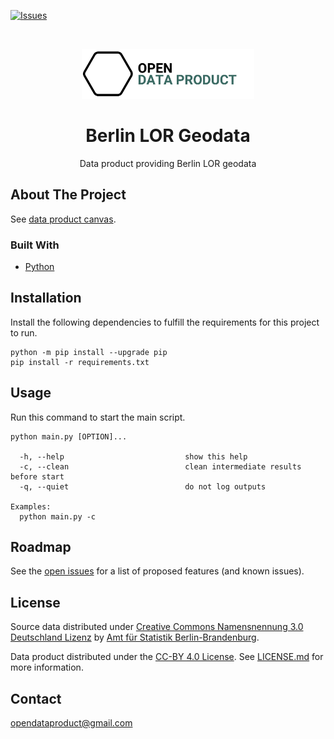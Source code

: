 [![Issues](https://img.shields.io/github/issues/open-data-product/open-data-product-berlin-lor-geodata)](https://github.com/open-data-product/open-data-product-berlin-lor-geodata/issues)

<br />
<p align="center">
  <a href="https://github.com/open-data-product/open-data-product-berlin-lor-geodata">
    <img src="logo-with-text.png" alt="Logo" height="80">
  </a>

  <h1 align="center">Berlin LOR Geodata</h1>

  <p align="center">
    Data product providing Berlin LOR geodata</a> 
  </p>
</p>

## About The Project

See [data product canvas](docs/data-product-canvas.md).

### Built With

* [Python](https://www.python.org/)

## Installation

Install the following dependencies to fulfill the requirements for this project to run.

```shell script
python -m pip install --upgrade pip
pip install -r requirements.txt
```

## Usage

Run this command to start the main script.

```shell script
python main.py [OPTION]...

  -h, --help                           show this help
  -c, --clean                          clean intermediate results before start
  -q, --quiet                          do not log outputs

Examples:
  python main.py -c
```

## Roadmap

See the [open issues](https://github.com/open-data-product/open-data-product-berlin-lor-geodata/issues) for a list of proposed features (and
 known issues).

## License

Source data distributed under [Creative Commons Namensnennung 3.0 Deutschland Lizenz](https://creativecommons.org/licenses/by/3.0/de/) by [Amt für Statistik Berlin-Brandenburg](https://www.statistik-berlin-brandenburg.de/).

Data product distributed under the [CC-BY 4.0 License](https://creativecommons.org/licenses/by/4.0/). See [LICENSE.md](./LICENSE.md) for more information.

## Contact

opendataproduct@gmail.com
